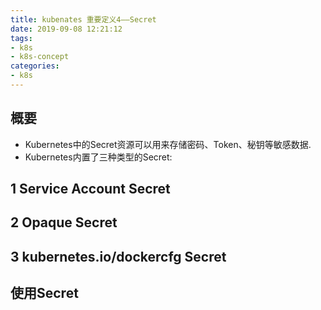 ```yaml
---
title: kubenates 重要定义4——Secret
date: 2019-09-08 12:21:12
tags:
- k8s
- k8s-concept
categories:
- k8s
---
```


## 概要

* Kubernetes中的Secret资源可以用来存储密码、Token、秘钥等敏感数据.
* Kubernetes内置了三种类型的Secret:




## 1 Service Account Secret




## 2 Opaque Secret


## 3 kubernetes.io/dockercfg Secret



## 使用Secret

